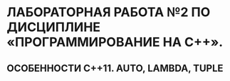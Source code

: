 # ЛАБОРАТОРНАЯ РАБОТА №2 ПО ДИСЦИПЛИНЕ «ПРОГРАММИРОВАНИЕ НА С++».
## ОСОБЕННОСТИ C++11. AUTO, LAMBDA, TUPLE